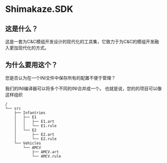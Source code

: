 # Shimakaze.SDK

## 这是什么？

这是一套为C&C模组开发设计的现代化的工具集，它致力于为C&C的模组开发融入更加现代化的方式。

## 为什么要用这个？

您是否认为在一个INI文件中保存所有的配置不便于管理？

我们的INI编译器可以将多个不同的INI合并成一个。
也就是说，您的的项目可以像这样组织
```plain
/
└── src
    ├── Infantries
    │   ├── E1
    │   │   ├── E1.art
    │   │   └── E1.rule
    │   └── E2
    │       ├── E2.art
    │       └── E2.rule
    └── Vehicles
        └── AMCV
            ├── AMCV.art
            └── AMCV.rule
```